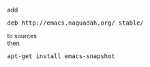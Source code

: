 add

<pre>deb http://emacs.naquadah.org/ stable/</pre>

to sources  
then

<pre>apt-get install emacs-snapshot</pre>